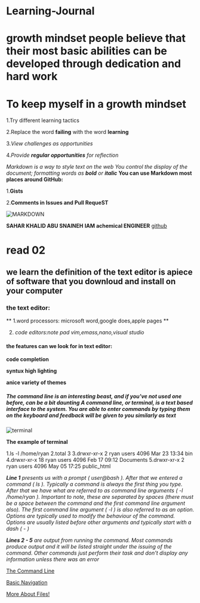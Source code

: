 # Learning-Journal
# growth mindset people believe that their most basic abilities can be developed through dedication and hard work
# To keep myself in a growth mindset

1.Try different learning tactics

2.Replace the word **failing** with the word **learning**

3._View challenges as opportunities_

4._Provide **regular opportunities** for reflection_

*Markdown is a way to style text on the web*
_You control the display of the document; formatting words as **bold** or **italic**_
**You can use Markdown most places around GitHub:**

1.**Gists**

2.**Comments in Issues and Pull RequeST**

![MARKDOWN](https://www.techindiatoday.com/wp-content/uploads/2019/10/Best-Programming-Languages-For-Artificial-Intelligence-1024x682.jpg)

**SAHAR KHALID ABU SNAINEH**
**IAM achemical ENGINEER**
[github](https://github.com/saharkhaled89)


  
# read 02
## we learn the definition of the text editor is apiece of software that you downloud and install on your computer

### the text editor:

** 1.word processors: microsoft word,google does,apple pages **

2. _code editors:note pad vim,emass,nano,visual studio_

#### the features can we look for in text editor:

**code completion**

**syntux high lighting**

**anice variety of themes**


##### _The **command line** is an interesting beast, and if you've not used one before, can be a bit daunting **A command line**, or terminal, is a text based interface to the system. You are able to enter commands by typing them on the keyboard and feedback will be given to you similarly as text_

![terminal](https://encrypted-tbn0.gstatic.com/images?q=tbn:ANd9GcSRUSubq7Qie1FN8lzac5euoPEBQ_v41QizH3PyD_LtQc9O9gakyw&s)

**The example of terminal**

1.ls -l /home/ryan
2.total 3
3.drwxr-xr-x  2 ryan users 4096 Mar 23 13:34 bin
4.drwxr-xr-x 18 ryan users 4096 Feb 17 09:12 Documents
5.drwxr-xr-x  2 ryan users 4096 May 05 17:25 public_html

_**Line 1** presents us with a prompt ( user@bash ). After that we entered a command ( ls ). Typically a command is always the first thing you type. After that we have what are referred to as command line arguments ( -l /home/ryan ). Important to note, these are separated by spaces (there must be a space between the command and the first command line argument also). The first command line argument ( -l ) is also referred to as an option. Options are typically used to modify the behaviour of the command. Options are usually listed before other arguments and typically start with a dash ( - )_

_**Lines 2 - 5** are output from running the command. Most commands produce output and it will be listed straight under the issuing of the command. Other commands just perform their task and don't display any information unless there was an error_

[The Command Line](https://ryanstutorials.net/linuxtutorial/commandline.php)

[Basic Navigation](https://ryanstutorials.net/linuxtutorial/navigation.php)

[More About Files!](https://ryanstutorials.net/linuxtutorial/aboutfiles.php)





